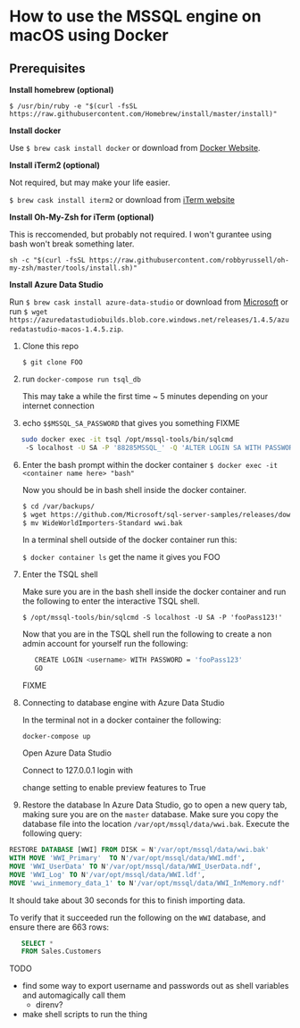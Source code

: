 # How to use the MSSQL engine on macOS using Docker

## Prerequisites

__Install homebrew (optional)__

`$ /usr/bin/ruby -e "$(curl -fsSL https://raw.githubusercontent.com/Homebrew/install/master/install)"`

__Install docker__

Use `$ brew cask install docker` or download from [Docker Website](https://hub.docker.com/editions/community/docker-ce-desktop-mac).



__Install iTerm2 (optional)__

Not required, but may make your life easier.

`$ brew cask install iterm2` or download from [iTerm website](https://iterm2.com/downloads.html)

__Install Oh-My-Zsh for iTerm (optional)__

This is reccomended, but probably not required. I won't gurantee using bash won't break something later. 

`sh -c "$(curl -fsSL https://raw.githubusercontent.com/robbyrussell/oh-my-zsh/master/tools/install.sh)"`

__Install Azure Data Studio__

Run `$ brew cask install azure-data-studio` or download from [Microsoft](https://docs.microsoft.com/en-us/sql/azure-data-studio/download?view=sql-server-2017) or run `$ wget https://azuredatastudiobuilds.blob.core.windows.net/releases/1.4.5/azuredatastudio-macos-1.4.5.zip`.

1. Clone this repo

   `$ git clone FOO`

3. run `docker-compose run tsql_db`

   This may take a while the first time ~ 5 minutes depending on your internet connection

5. echo `$$MSSQL_SA_PASSWORD` that gives you something FIXME

```Bash
   sudo docker exec -it tsql /opt/mssql-tools/bin/sqlcmd 
    -S localhost -U SA -P '88285MSSQL_' -Q 'ALTER LOGIN SA WITH PASSWORD=SA_PASSWORD="fooPass123!"'
```

6. Enter the bash prompt within the docker container 
   `$ docker exec -it <container name here> "bash"`
   
   Now you should be in bash shell inside the docker container.
   
   ```Bash
   $ cd /var/backups/
   $ wget https://github.com/Microsoft/sql-server-samples/releases/download/wide-world-importers-v1.0/WideWorldImporters-Standard.bak
   $ mv WideWorldImporters-Standard wwi.bak
   ```
   
   In a terminal shell outside of the docker container run this:
   
   `$ docker container ls` get the name it gives you FOO

7. Enter the TSQL shell
   
   Make sure you are in the bash shell inside the docker container and run the following to enter the interactive TSQL shell.

   `$ /opt/mssql-tools/bin/sqlcmd -S localhost -U SA -P 'fooPass123!'`
   
   Now that you are in the TSQL shell run the following to create a non admin account for yourself run the following:
   
   ```Bash
      CREATE LOGIN <username> WITH PASSWORD = 'fooPass123'
      GO
      ```
      
      FIXME

9. Connecting to database engine with Azure Data Studio

   In the terminal not in a docker container the following:
   
   `docker-compose up`

   Open Azure Data Studio
   
   Connect to 127.0.0.1
   login with <username> 

   change setting to enable preview features to True

10. Restore the database
   In Azure Data Studio, go to open a new query tab, making sure you are on the `master` database. Make sure you copy the database file into the location `/var/opt/mssql/data/wwi.bak`. Execute the following query:
   
```SQL 
RESTORE DATABASE [WWI] FROM DISK = N'/var/opt/mssql/data/wwi.bak'
WITH MOVE 'WWI_Primary'  TO N'/var/opt/mssql/data/WWI.mdf', 
MOVE 'WWI_UserData' TO N'/var/opt/mssql/data/WWI_UserData.ndf',
MOVE 'WWI_Log' TO N'/var/opt/mssql/data/WWI.ldf',
MOVE 'wwi_inmemory_data_1' to N'/var/opt/mssql/data/WWI_InMemory.ndf'
```
It should take about 30 seconds for this to finish importing data.

To verify that it succeeded run the following on the `WWI` database, and ensure there are 663 rows:
```SQL
   SELECT * 
   FROM Sales.Customers
```

TODO
- find some way to export username and passwords out as shell variables and automagically call them
   - direnv?
- make shell scripts to run the thing

